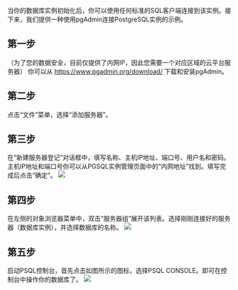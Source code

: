 当你的数据库实例初始化后，你可以使用任何标准的SQL客户端连接到该实例。接下来，我们提供一种使用pgAdmin连接PostgreSQL实例的示例。

## 第一步
（为了您的数据安全，目前仅提供了内网IP，因此您需要一个对应区域的云平台服务器）
你可以从 https://www.pgadmin.org/download/ 下载和安装pgAdmin。

## 第二步
点击“文件”菜单，选择“添加服务器”。

## 第三步
在“新建服务器登记”对话框中，填写名称、主机IP地址、端口号、用户名和密码。主机IP地址和端口号你可以从PGSQL实例管理页面中的“内网地址”找到。填写完成后点击“确定”。
![](http://imgcache.tcecqpoc.fsphere.cn/image/mccdn.qcloud.com/static/img/fd480ec9413eb6b7ff53d212fafd3ecd/image.png)
## 第四步
在左侧的对象浏览器菜单中，双击“服务器组”展开该列表。选择刚刚连接好的服务器（数据库实例），并选择数据库的名称。
![](http://imgcache.tcecqpoc.fsphere.cn/image/mccdn.qcloud.com/static/img/a66c259deee8524a0cf35cb3c5e29642/image.jpg)
## 第五步
启动PSQL控制台，首先点击如图所示的图标，选择PSQL CONSOLE。即可在控制台中操作你的数据库了。
![](http://imgcache.tcecqpoc.fsphere.cn/image/mccdn.qcloud.com/static/img/21e18377780799f20c40c48421c041a1/image.jpg)


